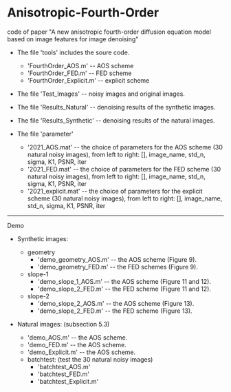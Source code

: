 # Anisotropic-Fourth-Order
code of paper "A new anisotropic fourth-order diffusion equation model based on image features for image denoising"

* The file 'tools' includes the soure code. 
  - 'FourthOrder_AOS.m' -- AOS scheme
  - 'FourthOrder_FED.m' -- FED scheme
  - 'FourthOrder_Explicit.m' -- explicit scheme
  
* The file 'Test_Images' -- noisy images and original images.

* The file 'Results_Natural' -- denoising results of the synthetic images.

* The file 'Results_Synthetic' -- denoising results of the natural images.

* The file 'parameter'
  - '2021_AOS.mat' -- the choice of parameters for the AOS scheme (30 natural noisy images), from left to right: [], image_name, std_n, sigma, K1, PSNR, iter
  - '2021_FED.mat' -- the choice of parameters for the FED scheme (30 natural noisy images), from left to right: [], image_name, std_n, sigma, K1, PSNR, iter
  - '2021_explicit.mat' -- the choice of parameters for the explicit scheme (30 natural noisy images), from left to right: [], image_name, std_n, sigma, K1, PSNR, iter
  
------------------------------------------------------------------------------------------------------------------------------------------------

Demo
* Synthetic images:
  - geometry
    - 'demo_geometry_AOS.m' -- the AOS scheme (Figure 9).
    - 'demo_geometry_FED.m' -- the FED schemes (Figure 9).
  - slope-1
    - 'demo_slope_1_AOS.m' -- the AOS scheme (Figure 11 and 12).
    - 'demo_slope_2_FED.m' -- the FED scheme (Figure 11 and 12).
  - slope-2
    - 'demo_slope_2_AOS.m' -- the AOS scheme (Figure 13).
    - 'demo_slope_2_FED.m' -- the FED scheme (Figure 13).

* Natural images: (subsection 5.3)
    - 'demo_AOS.m' -- the AOS scheme.
    - 'demo_FED.m' -- the AOS scheme.
    - 'demo_Explicit.m' -- the AOS scheme. 
  - batchtest: (test the 30 natural noisy images)
    - 'batchtest_AOS.m'
    - 'batchtest_FED.m'
    - 'batchtest_Explicit.m'

